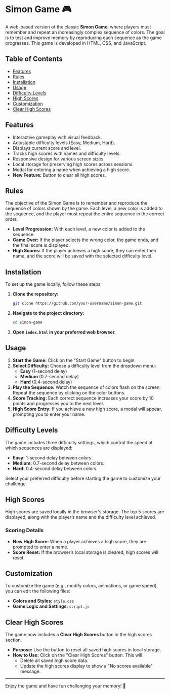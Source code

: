 # Simon Game 🎮

A web-based version of the classic **Simon Game**, where players must remember and repeat an increasingly complex sequence of colors. The goal is to test and improve memory by reproducing each sequence as the game progresses. This game is developed in HTML, CSS, and JavaScript.

## Table of Contents

- [Features](#features)
- [Rules](#rules)
- [Installation](#installation)
- [Usage](#usage)
- [Difficulty Levels](#difficulty-levels)
- [High Scores](#high-scores)
- [Customization](#customization)
- [Clear High Scores](#clear-high-scores)

## Features

- Interactive gameplay with visual feedback.
- Adjustable difficulty levels (Easy, Medium, Hard).
- Displays current score and level.
- Tracks high scores with names and difficulty levels.
- Responsive design for various screen sizes.
- Local storage for preserving high scores across sessions.
- Modal for entering a name when achieving a high score.
- **New Feature:** Button to clear all high scores.

## Rules

The objective of the Simon Game is to remember and reproduce the sequence of colors shown by the game. Each level, a new color is added to the sequence, and the player must repeat the entire sequence in the correct order.

- **Level Progression:** With each level, a new color is added to the sequence.
- **Game Over:** If the player selects the wrong color, the game ends, and the final score is displayed.
- **High Scores:** If the player achieves a high score, they can enter their name, and the score will be saved with the selected difficulty level.

## Installation

To set up the game locally, follow these steps:

1. **Clone the repository:**

    ```bash
    git clone https://github.com/your-username/simon-game.git
    ```

2. **Navigate to the project directory:**

    ```bash
    cd simon-game
    ```

3. **Open `index.html` in your preferred web browser.**

## Usage

1. **Start the Game:** Click on the "Start Game" button to begin.
2. **Select Difficulty:** Choose a difficulty level from the dropdown menu:
   - **Easy** (1-second delay)
   - **Medium** (0.7-second delay)
   - **Hard** (0.4-second delay)
3. **Play the Sequence:** Watch the sequence of colors flash on the screen. Repeat the sequence by clicking on the color buttons.
4. **Score Tracking:** Each correct sequence increases your score by 10 points and progresses you to the next level.
5. **High Score Entry:** If you achieve a new high score, a modal will appear, prompting you to enter your name.

## Difficulty Levels

The game includes three difficulty settings, which control the speed at which sequences are displayed:

- **Easy:** 1-second delay between colors.
- **Medium:** 0.7-second delay between colors.
- **Hard:** 0.4-second delay between colors.

Select your preferred difficulty before starting the game to customize your challenge.

## High Scores

High scores are saved locally in the browser's storage. The top 5 scores are displayed, along with the player’s name and the difficulty level achieved. 

### Scoring Details

- **New High Score:** When a player achieves a high score, they are prompted to enter a name.
- **Score Reset:** If the browser’s local storage is cleared, high scores will reset.

## Customization

To customize the game (e.g., modify colors, animations, or game speed), you can edit the following files:

- **Colors and Styles:** `style.css`
- **Game Logic and Settings:** `script.js`

## Clear High Scores

The game now includes a **Clear High Scores** button in the high scores section. 

- **Purpose:** Use the button to reset all saved high scores in local storage.
- **How to Use:** Click on the "Clear High Scores" button. This will:
  - Delete all saved high score data.
  - Update the high scores display to show a "No scores available" message.

---

Enjoy the game and have fun challenging your memory! 🎉
